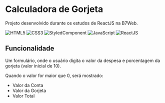# Calculadora de Gorjeta

Projeto desenvolvido durante os estudos de ReactJS na B7Web.

![HTML5](https://img.shields.io/badge/-HTML5-E34F26?logo=html5&logoColor=white&style=flat)
![CSS3](https://img.shields.io/badge/-CSS3-1572B6?logo=css3&logoColor=white&style=flat)
![StyledComponent](https://img.shields.io/badge/-StyledComponent-DB7093?logo=styled-components&logoColor=white&style=flat)
![JavaScript](https://img.shields.io/badge/-JavaScript-F7DF1E?logo=javascript&logoColor=black&style=flat)
![ReactJS](https://img.shields.io/badge/-ReactJS-61DAFB?logo=react&logoColor=white&style=flat)

## Funcionalidade

Um formulário, onde o usuário digita o valor da despesa e porcentagem da gorjeta (valor inicial de 10). 

Quando o valor for maior que 0, será mostrado:
- Valor da Conta
- Valor da Gorjeta
- Valor Total